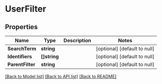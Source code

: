 # UserFilter

## Properties
Name | Type | Description | Notes
------------ | ------------- | ------------- | -------------
**SearchTerm** | **string** |  | [optional] [default to null]
**Identifiers** | **[]string** |  | [optional] [default to null]
**ParentFilter** | **string** |  | [optional] [default to null]

[[Back to Model list]](../README.md#documentation-for-models) [[Back to API list]](../README.md#documentation-for-api-endpoints) [[Back to README]](../README.md)

